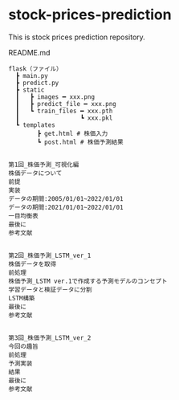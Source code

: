 # stock-prices-prediction
This is stock prices prediction repository.


README.md

```
flask（ファイル）
  ┣ main.py
  ┣ predict.py
  ┣ static
  ┃   ┣ images ━ xxx.png
  ┃   ┣ predict_file ━ xxx.png
  ┃   ┗ train_files ━ xxx.pth
  ┃                 ┗ xxx.pkl
  ┗ templates
        ┣ get.html # 株価入力
        ┗ post.html # 株価予測結果


第1回_株価予測_可視化編
株価データについて
前提
実装
データの期間:2005/01/01~2022/01/01
データの期間:2021/01/01~2022/01/01
一目均衡表
最後に
参考文献


第2回_株価予測_LSTM_ver_1
株価データを取得
前処理
株価予測_LSTM ver.1で作成する予測モデルのコンセプト
学習データと検証データに分割
LSTM構築
最後に
参考文献


第3回_株価予測_LSTM_ver_2
今回の趣旨
前処理
予測実装
結果
最後に
参考文献
```
